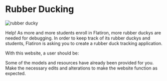 # Rubber Ducking

![rubber ducky](https://mrcolley.files.wordpress.com/2014/07/rubber-ducky-2.jpg)

Help! As more and more students enroll in Flatiron, more rubber duckys are
needed for debugging. In order to keep track of its rubber duckys and students,
Flatiron is asking you to create a rubber duck tracking application.

<!-- Every rubber `duck` should be created with a `name` and a `description` and
every `student` should be created with a `name` and a `mod`.  -->

<!-- And since Flatiron
is all about love, when a duck is created, it needs to be created with a
student. After all, a duck should never be without an owner! Consider how you
would handle this in the seed file. (Hint: Consider using the `sample` method)
Make sure you handle your migrations appropriately! -->

With this website, a user should be:

<!-- * Able to see a list of all the students -->

<!-- * Able to see a single student and all the ducks owned by that student -->

<!-- * Able to log a new student  -->
<!-- (and make sure that their name is not blank/mod is
  between 1 and 5) -->

<!-- * Able to edit a student's name  -->
<!-- (and make sure that their name is not blank/mod
  is between 1 and 5) -->

<!-- * Able to see a list of all the ducks -->

<!-- * Able to see a single duck and see all its details -->

<!-- * Able to edit a duck and its details -->

<!-- * Able to create a new duck with an association to a student (and make sure that
  their name and type are not blank) -->

Some of the models and resources have already been provided for you. Make the
necessary edits and alterations to make the website function as expected.
